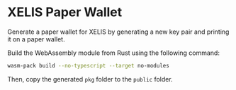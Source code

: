 # XELIS Paper Wallet

Generate a paper wallet for XELIS by generating a new key pair and printing it on a paper wallet.

Build the WebAssembly module from Rust using the following command:

```bash
wasm-pack build --no-typescript --target no-modules
```

Then, copy the generated `pkg` folder to the `public` folder.